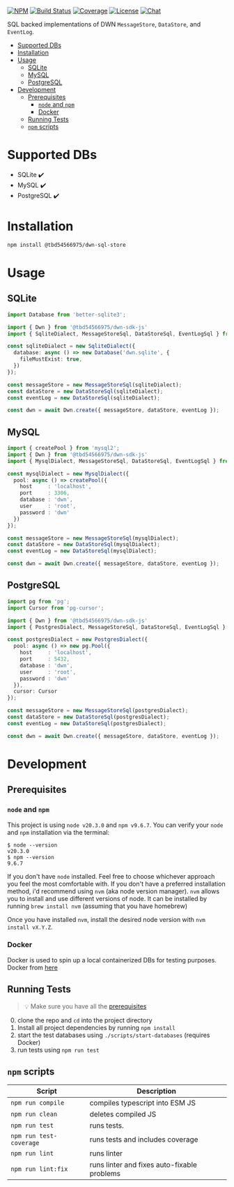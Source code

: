 [![NPM](https://img.shields.io/npm/v/@tbd54566975/dwn-sql-store.svg?style=flat-square&logo=npm&logoColor=FFFFFF&color=FFEC19&santize=true)](https://www.npmjs.com/package/@tbd54566975/dwn-sql-store)
[![Build Status](https://img.shields.io/github/actions/workflow/status/TBD54566975/dwn-sql-store/integrity-checks.yml?branch=main&logo=github&label=ci&logoColor=FFFFFF&style=flat-square)](https://github.com/TBD54566975/dwn-sql-store/actions/workflows/integrity-checks.yml)
[![Coverage](https://img.shields.io/codecov/c/gh/@tbd54566975/dwn-sql-store/main?logo=codecov&logoColor=FFFFFF&style=flat-square&token=YI87CKF1LI)](https://codecov.io/github/TBD54566975/dwn-sql-store)
[![License](https://img.shields.io/npm/l/@tbd54566975/dwn-sql-store.svg?style=flat-square&color=24f2ff&logo=apache&logoColor=FFFFFF&santize=true)](https://github.com/TBD54566975/dwn-sql-store/blob/main/LICENSE)
[![Chat](https://img.shields.io/badge/chat-on%20discord-7289da.svg?style=flat-square&color=9a1aff&logo=discord&logoColor=FFFFFF&sanitize=true)](https://discord.com/channels/937858703112155166/969272658501976117)


SQL backed implementations of DWN `MessageStore`, `DataStore`, and `EventLog`. 

- [Supported DBs](#supported-dbs)
- [Installation](#installation)
- [Usage](#usage)
  - [SQLite](#sqlite)
  - [MySQL](#mysql)
  - [PostgreSQL](#postgresql)
- [Development](#development)
  - [Prerequisites](#prerequisites)
    - [`node` and `npm`](#node-and-npm)
    - [Docker](#docker)
  - [Running Tests](#running-tests)
  - [`npm` scripts](#npm-scripts)


# Supported DBs
* SQLite ✔️
* MySQL ✔️
* PostgreSQL ✔️

# Installation

```bash
npm install @tbd54566975/dwn-sql-store
```

# Usage

## SQLite

```typescript
import Database from 'better-sqlite3';

import { Dwn } from '@tbd54566975/dwn-sdk-js'
import { SqliteDialect, MessageStoreSql, DataStoreSql, EventLogSql } from '@tbd54566975/dwn-sql-store';

const sqliteDialect = new SqliteDialect({
  database: async () => new Database('dwn.sqlite', {
    fileMustExist: true,
  })
});

const messageStore = new MessageStoreSql(sqliteDialect);
const dataStore = new DataStoreSql(sqliteDialect);
const eventLog = new DataStoreSql(sqliteDialect);

const dwn = await Dwn.create({ messageStore, dataStore, eventLog });
```

## MySQL

```typescript
import { createPool } from 'mysql2';
import { Dwn } from '@tbd54566975/dwn-sdk-js'
import { MysqlDialect, MessageStoreSql, DataStoreSql, EventLogSql } from '@tbd54566975/dwn-sql-store';

const mysqlDialect = new MysqlDialect({
  pool: async () => createPool({
    host     : 'localhost',
    port     : 3306,
    database : 'dwn',
    user     : 'root',
    password : 'dwn'
  })
});

const messageStore = new MessageStoreSql(mysqlDialect);
const dataStore = new DataStoreSql(mysqlDialect);
const eventLog = new DataStoreSql(mysqlDialect);

const dwn = await Dwn.create({ messageStore, dataStore, eventLog });
```

## PostgreSQL

```typescript
import pg from 'pg';
import Cursor from 'pg-cursor';

import { Dwn } from '@tbd54566975/dwn-sdk-js'
import { PostgresDialect, MessageStoreSql, DataStoreSql, EventLogSql } from '@tbd54566975/dwn-sql-store';

const postgresDialect = new PostgresDialect({
  pool: async () => new pg.Pool({
    host     : 'localhost',
    port     : 5432,
    database : 'dwn',
    user     : 'root',
    password : 'dwn'
  }),
  cursor: Cursor
});

const messageStore = new MessageStoreSql(postgresDialect);
const dataStore = new DataStoreSql(postgresDialect);
const eventLog = new DataStoreSql(postgresDialect);

const dwn = await Dwn.create({ messageStore, dataStore, eventLog });
```

# Development

## Prerequisites
### `node` and `npm`
This project is using `node v20.3.0` and `npm v9.6.7`. You can verify your `node` and `npm` installation via the terminal:

```
$ node --version
v20.3.0
$ npm --version
9.6.7
```

If you don't have `node` installed. Feel free to choose whichever approach you feel the most comfortable with. If you don't have a preferred installation method, i'd recommend using `nvm` (aka node version manager). `nvm` allows you to install and use different versions of node. It can be installed by running `brew install nvm` (assuming that you have homebrew)

Once you have installed `nvm`, install the desired node version with `nvm install vX.Y.Z`.

### Docker
Docker is used to spin up a local containerized DBs for testing purposes. Docker from [here](https://docs.docker.com/engine/install/)

## Running Tests
> 💡 Make sure you have all the [prerequisites](#prerequisites)

0. clone the repo and `cd` into the project directory
1. Install all project dependencies by running `npm install`
2. start the test databases using `./scripts/start-databases` (requires Docker)
3. run tests using `npm run test`

## `npm` scripts

| Script                  | Description                                 |
| ----------------------- | ------------------------------------------- |
| `npm run compile`       | compiles typescript into ESM JS             |
| `npm run clean`         | deletes compiled JS                         |
| `npm run test`          | runs tests.                                 |
| `npm run test-coverage` | runs tests and includes coverage            |
| `npm run lint`          | runs linter                                 |
| `npm run lint:fix`      | runs linter and fixes auto-fixable problems |
